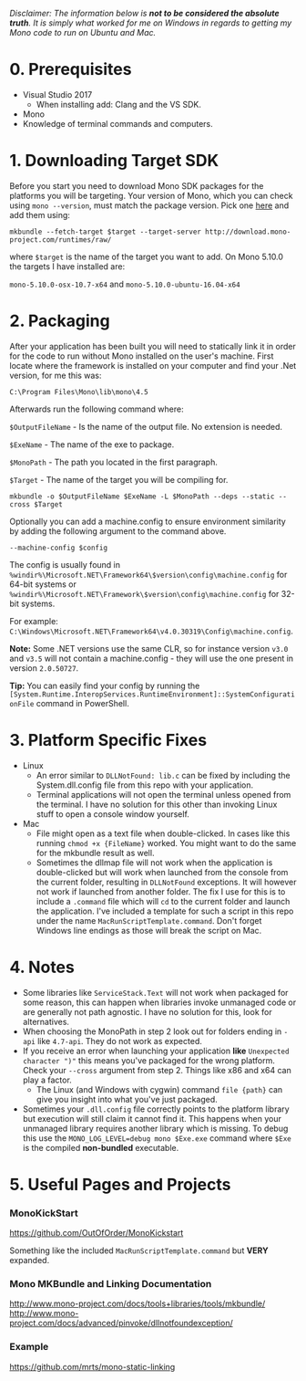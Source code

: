 *Disclaimer: The information below is **not to be considered the absolute truth**. It is simply what worked for me on Windows in regards to getting my Mono code to run on Ubuntu and Mac.*

# 0. Prerequisites

- Visual Studio 2017
  - When installing add: Clang and the VS SDK.
- Mono
- Knowledge of terminal commands and computers.

# 1. Downloading Target SDK

Before you start you need to download Mono SDK packages for the platforms you will be targeting. Your version of Mono, which you can check using `mono --version`, must match the package version. Pick one [here](http://download.mono-project.com/runtimes/raw) and add them using:

`mkbundle --fetch-target $target --target-server http://download.mono-project.com/runtimes/raw/`

where `$target` is the name of the target you want to add. On Mono 5.10.0 the targets I have installed are: 

`mono-5.10.0-osx-10.7-x64` and `mono-5.10.0-ubuntu-16.04-x64`

# 2. Packaging

After your application has been built you will need to statically link it in order for the code to run without Mono installed on the user's machine. First locate where the framework is installed on your computer and find your .Net version, for me this was:

`C:\Program Files\Mono\lib\mono\4.5`

Afterwards run the following command where:

`$OutputFileName` - Is the name of the output file. No extension is needed.

`$ExeName` - The name of the exe to package.

`$MonoPath` - The path you located in the first paragraph.

`$Target` - The name of the target you will be compiling for.

`mkbundle -o $OutputFileName $ExeName -L $MonoPath --deps --static --cross $Target`

Optionally you can add a machine.config to ensure environment similarity by adding the following argument to the command above. 

`--machine-config $config`

The config is usually found in `%windir%\Microsoft.NET\Framework64\$version\config\machine.config` for 64-bit systems or `%windir%\Microsoft.NET\Framework\$version\config\machine.config` for 32-bit systems.

For example: `C:\Windows\Microsoft.NET\Framework64\v4.0.30319\Config\machine.config`.

**Note:** Some .NET versions use the same CLR, so for instance version `v3.0` and `v3.5` will not contain a machine.config - they will use the one present in version `2.0.50727`.

**Tip:** You can easily find your config by running the `[System.Runtime.InteropServices.RuntimeEnvironment]::SystemConfigurationFile` command in PowerShell.

# 3. Platform Specific Fixes

- Linux
  - An error similar to `DLLNotFound: lib.c` can be fixed by including the System.dll.config file from this repo with your application.
  - Terminal applications will not open the terminal unless opened from the terminal. I have no solution for this other than invoking Linux stuff to open a console window yourself.
- Mac
  - File might open as a text file when double-clicked. In cases like this running `chmod +x {FileName}` worked. You might want to do the same for the mkbundle result as well.
  - Sometimes the dllmap file will not work when the application is double-clicked but will work when launched from the console from the current folder, resulting in `DLLNotFound` exceptions. It will however not work if launched from another folder. The fix I use for this is to include a `.command` file which will `cd` to the current folder and launch the application. I've included a template for such a script in this repo under the name `MacRunScriptTemplate.command`. Don't forget Windows line endings as those will break the script on Mac.

# 4. Notes

- Some libraries like `ServiceStack.Text` will not work when packaged for some reason, this can happen when libraries invoke unmanaged code or are generally not path agnostic. I have no solution for this, look for alternatives.
- When choosing the MonoPath in step 2 look out for folders ending in `-api` like `4.7-api`. They do not work as expected.
- If you receive an error when launching your application **like** `Unexpected character ")"` this means you've packaged for the wrong platform. Check your `--cross` argument from step 2. Things like x86 and x64 can play a factor.
  - The Linux (and Windows with cygwin) command `file {path}` can give you insight into what you've just packaged.
- Sometimes your `.dll.config` file correctly points to the platform library but execution will still claim it cannot find it. This happens when your unmanaged library requires another library which is missing. To debug this use the `MONO_LOG_LEVEL=debug mono $Exe.exe` command where `$Exe` is the compiled **non-bundled** executable.
  
 # 5. Useful Pages and Projects
 
 ### MonoKickStart
 
 https://github.com/OutOfOrder/MonoKickstart
 
 Something like the included `MacRunScriptTemplate.command` but **VERY** expanded.
 
 ### Mono MKBundle and Linking Documentation
 
 http://www.mono-project.com/docs/tools+libraries/tools/mkbundle/
 http://www.mono-project.com/docs/advanced/pinvoke/dllnotfoundexception/
 
 ### Example
 
 https://github.com/mrts/mono-static-linking
